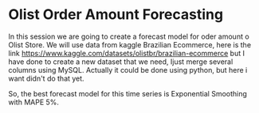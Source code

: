 # Olist Order Amount Forecasting 

In this session we are going to create a forecast model for oder amount o Olist Store. 
We will use data from kaggle Brazilian Ecommerce, here is the link https://www.kaggle.com/datasets/olistbr/brazilian-ecommerce
but I have done to create a new dataset that we need, Ijust merge several columns using MySQL. Actually it could be
done using python, but here i want didn't do that yet.


So, the best forecast model for this time series is Exponential Smoothing with MAPE 5%.
